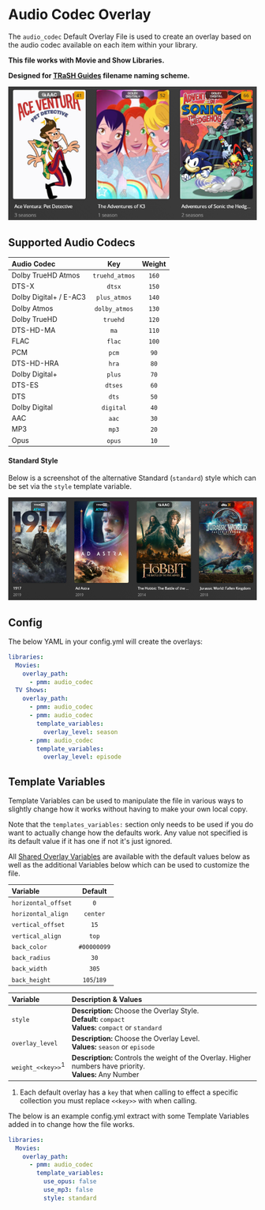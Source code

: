 # Audio Codec Overlay

The `audio_codec` Default Overlay File is used to create an overlay based on the audio codec available on each item within your library.

**This file works with Movie and Show Libraries.**

**Designed for [TRaSH Guides](https://trash-guides.info/) filename naming scheme.**

![](images/audio_codec.png)

## Supported Audio Codecs

| Audio Codec            |      Key       | Weight |
|:-----------------------|:--------------:|:------:|
| Dolby TrueHD Atmos     | `truehd_atmos` | `160`  |
| DTS-X                  |     `dtsx`     | `150`  |
| Dolby Digital+ / E-AC3 |  `plus_atmos`  | `140`  |
| Dolby Atmos            | `dolby_atmos`  | `130`  |
| Dolby TrueHD           |    `truehd`    | `120`  |
| DTS-HD-MA              |      `ma`      | `110`  |
| FLAC                   |     `flac`     | `100`  |
| PCM                    |     `pcm`      |  `90`  |
| DTS-HD-HRA             |     `hra`      |  `80`  |
| Dolby Digital+         |     `plus`     |  `70`  |
| DTS-ES                 |    `dtses`     |  `60`  |
| DTS                    |     `dts`      |  `50`  |
| Dolby Digital          |   `digital`    |  `40`  |
| AAC                    |     `aac`      |  `30`  |
| MP3                    |     `mp3`      |  `20`  |
| Opus                   |     `opus`     |  `10`  |

#### Standard Style

Below is a screenshot of the alternative Standard (`standard`) style which can be set via the `style` template variable.

![](images/audio_codec2.png)

## Config

The below YAML in your config.yml will create the overlays:

```yaml
libraries:
  Movies:
    overlay_path:
      - pmm: audio_codec
  TV Shows:
    overlay_path:
      - pmm: audio_codec
      - pmm: audio_codec
        template_variables:
          overlay_level: season
      - pmm: audio_codec
        template_variables:
          overlay_level: episode
```

## Template Variables

Template Variables can be used to manipulate the file in various ways to slightly change how it works without having to make your own local copy.

Note that the `templates_variables:` section only needs to be used if you do want to actually change how the defaults work. Any value not specified is its default value if it has one if not it's just ignored.

All [Shared Overlay Variables](../overlay_variables.md) are available with the default values below as well as the additional Variables below which can be used to customize the file.

| Variable            |   Default   |
|:--------------------|:-----------:|
| `horizontal_offset` |     `0`     |
| `horizontal_align`  |  `center`   |
| `vertical_offset`   |    `15`     |
| `vertical_align`    |    `top`    |
| `back_color`        | `#00000099` |
| `back_radius`       |    `30`     |
| `back_width`        |    `305`    |
| `back_height`       | `105`/`189` |

| Variable                       | Description & Values                                                                                         |
|:-------------------------------|:-------------------------------------------------------------------------------------------------------------|
| `style`                        | **Description:** Choose the Overlay Style.<br>**Default:** `compact`<br>**Values:** `compact` or `standard`  |
| `overlay_level`                | **Description:** Choose the Overlay Level.<br>**Values:** `season` or `episode`                              |
| `weight_<<key>>`<sup>1</sup>   | **Description:** Controls the weight of the Overlay. Higher numbers have priority.<br>**Values:** Any Number |

1. Each default overlay has a `key` that when calling to effect a specific collection you must replace `<<key>>` with when calling.

The below is an example config.yml extract with some Template Variables added in to change how the file works.

```yaml
libraries:
  Movies:
    overlay_path:
      - pmm: audio_codec
        template_variables:
          use_opus: false
          use_mp3: false
          style: standard
```
